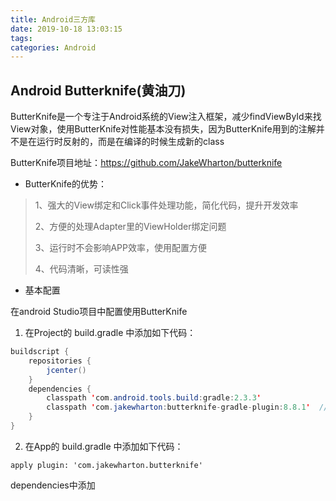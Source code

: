 ```yaml
---
title: Android三方库
date: 2019-10-18 13:03:15
tags:
categories: Android
---
```


## Android Butterknife(黄油刀)

ButterKnife是一个专注于Android系统的View注入框架，减少findViewById来找View对象，使用ButterKnife对性能基本没有损失，因为ButterKnife用到的注解并不是在运行时反射的，而是在编译的时候生成新的class

ButterKnife项目地址：https://github.com/JakeWharton/butterknife

* ButterKnife的优势：

> 1、强大的View绑定和Click事件处理功能，简化代码，提升开发效率
>
> 2、方便的处理Adapter里的ViewHolder绑定问题
>
> 3、运行时不会影响APP效率，使用配置方便
>
> 4、代码清晰，可读性强

* 基本配置

在android Studio项目中配置使用ButterKnife

1. 在Project的 build.gradle 中添加如下代码：

```Java
buildscript {
    repositories {
        jcenter()
    }
    dependencies {
        classpath 'com.android.tools.build:gradle:2.3.3'
        classpath 'com.jakewharton:butterknife-gradle-plugin:8.8.1'  // 添加这一行
    }
}
```

2. 在App的 build.gradle 中添加如下代码：

`apply plugin: 'com.jakewharton.butterknife'`

dependencies中添加
